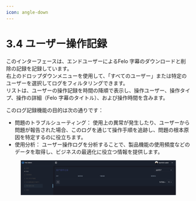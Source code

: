 ```yaml
---
icon: angle-down
---
```


# 3.4 ユーザー操作記録

このインターフェースは、エンドユーザーによるFelo 字幕のダウンロードと削除の記録を記録しています。\
右上のドロップダウンメニューを使用して、「すべてのユーザー」または特定のユーザーを選択してログをフィルタリングできます。\
リストは、ユーザーの操作記録を時間の降順で表示し、操作ユーザー、操作タイプ、操作の詳細（Felo 字幕のタイトル）、および操作時間を含みます。

このログ記録機能の目的は次の通りです：

* 問題のトラブルシューティング： 使用上の異常が発生したり、ユーザーから問題が報告された場合、このログを通じて操作手順を追跡し、問題の根本原因を特定するのに役立ちます。
* 使用分析： ユーザー操作ログを分析することで、製品機能の使用頻度などのデータを取得し、ビジネスの最適化に役立つ情報を提供します。

<figure><img src="../../.gitbook/assets/用户操作记录.png" alt=""><figcaption></figcaption></figure>
